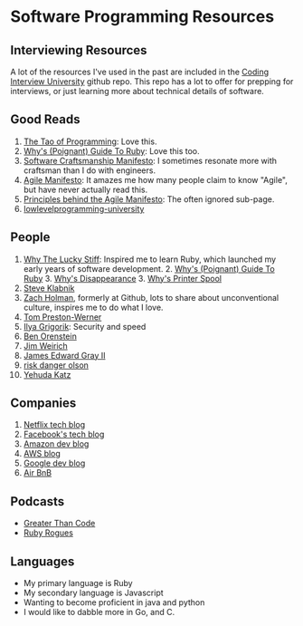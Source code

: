# Software Programming Resources

## Interviewing Resources

A lot of the resources I've used in the past are included in the [Coding Interview University](https://github.com/jwasham/coding-interview-university) github repo. This repo has a lot to offer for prepping for interviews, or just learning more about technical details of software.

## Good Reads

1. [The Tao of Programming](http://www.mit.edu/~xela/tao.html): Love this.
2. [Why's (Poignant) Guide To Ruby](http://poignant.guide/): Love this too.
2. [Software Craftsmanship Manifesto](http://manifesto.softwarecraftsmanship.org/): I sometimes resonate more with craftsman than I do with engineers.
3. [Agile Manifesto](http://agilemanifesto.org/): It amazes me how many people claim to know "Agile", but have never actually read this.
4. [Principles behind the Agile Manifesto](http://agilemanifesto.org/principles.html): The often ignored sub-page.
5. [lowlevelprogramming-university](https://github.com/gurugio/lowlevelprogramming-university)

## People

1. [Why The Lucky Stiff](https://en.wikipedia.org/wiki/Why_the_lucky_stiff): Inspired me to learn Ruby, which launched my early years of software development.
    2. [Why's (Poignant) Guide To Ruby](http://poignant.guide/)
    3. [Why's Disappearance](https://priceonomics.com/why-the-lucky-stiff/)
    3. [Why's Printer Spool](https://www.scribd.com/doc/136875051/why-s-complete-printer-spool-as-one-book)
2. [Steve Klabnik](http://www.steveklabnik.com/)
3. [Zach Holman](https://zachholman.com/), formerly at Github, lots to share about unconventional culture, inspires me to do what I love.
4. [Tom Preston-Werner](http://tom.preston-werner.com/)
5. [Ilya Grigorik](https://www.igvita.com/): Security and speed
6. [Ben Orenstein](http://www.benorenstein.com/)
7. [Jim Weirich](https://en.wikipedia.org/wiki/Jim_Weirich)
8. [James Edward Gray II](http://graysoftinc.com/)
9. [risk danger olson](http://techno-weenie.net/)
10. [Yehuda Katz](http://yehudakatz.com/)

## Companies

1. [Netflix tech blog](http://techblog.netflix.com/)
2. [Facebook's tech blog](https://code.facebook.com/posts/)
3. [Amazon dev blog](https://developer.amazon.com/blogs)
4. [AWS blog](https://aws.amazon.com/blogs/aws/)
5. [Google dev blog](https://developers.googleblog.com/)
6. [Air BnB](https://github.com/airbnb)

## Podcasts

* [Greater Than Code](http://www.greaterthancode.com)
* [Ruby Rogues](https://devchat.tv/ruby-rogues)

## Languages

* My primary language is Ruby
* My secondary language is Javascript
* Wanting to become proficient in java and python
* I would like to dabble more in Go, and C.